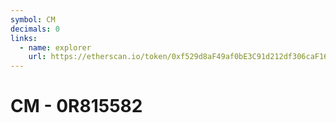 ```yaml
---
symbol: CM
decimals: 0
links:
  - name: explorer
    url: https://etherscan.io/token/0xf529d8aF49af0bE3C91d212df306caF163001907
---
```


# CM - 0R815582
